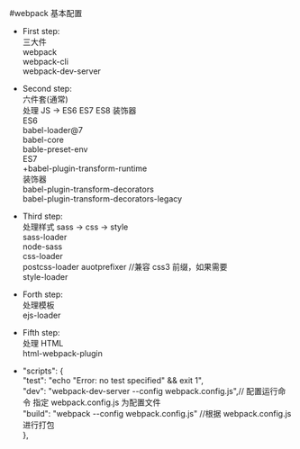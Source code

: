 #webpack 基本配置

-   First step:  
    三大件  
    webpack  
    webpack-cli  
    webpack-dev-server

-   Second step:  
    六件套(通常)  
    处理 JS -> ES6 ES7 ES8 装饰器  
    ES6  
    babel-loader@7  
    babel-core  
    bable-preset-env  
    ES7  
    +babel-plugin-transform-runtime  
    装饰器  
    babel-plugin-transform-decorators  
    babel-plugin-transform-decorators-legacy

-   Third step:  
    处理样式 sass -> css -> style  
    sass-loader  
    node-sass  
    css-loader  
    postcss-loader auotprefixer //兼容 css3 前缀，如果需要  
    style-loader

-   Forth step:  
    处理模板  
    ejs-loader

-   Fifth step:  
    处理 HTML  
    html-webpack-plugin

*   "scripts": {  
    "test": "echo \"Error: no test specified\" && exit 1",  
    "dev": "webpack-dev-server --config webpack.config.js",// 配置运行命令 指定 webpack.config.js 为配置文件  
    "build": "webpack --config webpack.config.js" //根据 webpack.config.js 进行打包  
    },
